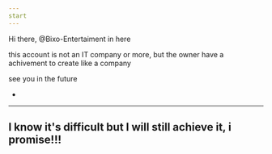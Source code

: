 ```yaml
---
start
---
```


Hi there, @Bixo-Entertaiment in here

this account is not an IT company or more, but the owner have a achivement to create like a company

see you in the future

-

---
I know it's difficult but I will still achieve it, i promise!!!
---

<!---
A
--->
